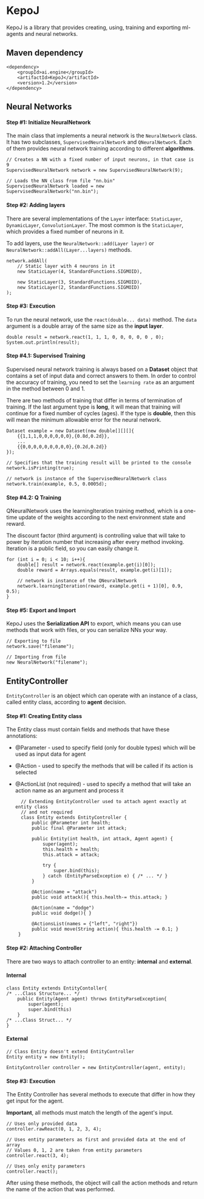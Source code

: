 # KepoJ
KepoJ is a library that provides creating, using, training and exporting ml-agents and neural networks.

## Maven dependency
    <dependency>
        <groupId>ai.engine</groupId>
        <artifactId>KepoJ</artifactId>
        <version>1.2</version>
    </dependency>
## Neural Networks
#### Step #1: Initialize NeuralNetwork
The main class that implements a neural network is the `NeuralNetwork` class. It has two subclasses, `SupervisedNeuralNetwork` and `QNeuralNetwork`. Each of them provides neural network training according to different **algorithms**.

    // Creates a NN with a fixed number of input neurons, in that case is 9
    SupervisedNeuralNetwork network = new SupervisedNeuralNetwork(9);
    
    // Loads the NN class from file "nn.bin"
    SupervisedNeuralNetwork loaded = new SupervisedNeuralNetwork("nn.bin");

#### Step #2: Adding layers
There are several implementations of the `Layer` interface: `StaticLayer`, `DynamicLayer`, `ConvolutionLayer`. The most common is the `StaticLayer`, which provides a fixed number of neurons in it.

To add layers, use the `NeuralNetwork::add(Layer layer)` or `NeuralNetwork::addAll(Layer...layers)` methods.

    network.addAll(
        // Static layer with 4 neurons in it
        new StaticLayer(4, StandardFunctions.SIGMOID),   

        new StaticLayer(3, StandardFunctions.SIGMOID),
        new StaticLayer(2, StandardFunctions.SIGMOID)
    );

#### Step #3: Execution
To run the neural network, use the `react(double... data)` method. The `data` argument is a double array of the same size as the **input layer**.

    double result = network.react(1, 1, 1, 0, 0, 0, 0, 0 , 0);
    System.out.println(result);  

#### Step #4.1: Supervised Training
Supervised neural network training is always based on a **Dataset** object that contains a set of input data and correct answers to them.
In order to control the accuracy of training, you need to set the `learning rate` as an argument in the method between 0 and 1.

There are two methods of training that differ in terms of termination of training. If the last argument type is **long**, it will mean that training will continue for a fixed number of cycles (ages).
If the type is **double**, then this will mean the minimum allowable error for the neural network.

    Dataset example = new Dataset(new double[][][]{
        {{1,1,1,0,0,0,0,0,0},{0.8d,0.2d}},
        ...
        {{0,0,0,0,0,0,0,0,0},{0.2d,0.2d}}
    });

    // Specifies that the training result will be printed to the console
    network.isPrinting(true);

    // network is instance of the SupervisedNeuralNetwork class
    network.train(example, 0.5, 0.0005d);

#### Step #4.2: Q Training
QNeuralNetwork uses the learningIteration training method, which is a one-time update of the weights according to the next environment state and reward.

The discount factor (third argument) is controlling value that will take to power by iteration number that increasing after every method invoking. Iteration is a public field, so you can easily change it.

    for (int i = 0; i < 10; i++){
        double[] result = network.react(example.get(i)[0]);
        double reward = Arrays.equals(result, example.get(i)[1]);

        // network is instance of the QNeuralNetwork
        network.learningIteration(reward, example.get(i + 1)[0], 0.9, 0.5);
    }

#### Step #5: Export and Import
KepoJ uses the **Serialization API** to export, which means you can use methods that work with files, or you can serialize NNs your way.
    
    // Exporting to file 
    network.save("filename");

    // Importing from file
    new NeuralNetwork("filename");

## EntityController
`EntityController` is an object which can operate with an instance of a class, called entity class, according to **agent** decision.

#### Step #1: Creating Entity class

The Entity class must contain fields and methods that have these annotations:

- @Parameter - used to specify field (only for double types) which will be used as input data for agent
- @Action - used to specify the methods that will be called if its action is selected
- @ActionList (not required) - used to specify a method that will take an action name as an argument and process it


        // Extending EntityController used to attach agent exactly at entity class 
        // and not required
        class Entity extends EntityController {
            public @Parameter int health;
            public final @Parameter int attack;
        
            public Entity(int health, int attack, Agent agent) {
                super(agent);
                this.health = health;
                this.attack = attack;
        
                try {
                    super.bind(this);
                } catch (EntityParseException e) { /* ... */ }
            }
        
            @Action(name = "attack")
            public void attack(){ this.health-= this.attack; }
        
            @Action(name = "dodge")
            public void dodge(){ }
        
            @ActionsList(names = {"left", "right"})
            public void move(String action){ this.health -= 0.1; }
       }

#### Step #2: Attaching Controller
There are two ways to attach controller to an entity: **internal** and **external**.

#### Internal
    
    class Entity extends EntityContoller{
    /* ...Class Structure... */
        public Entity(Agent agent) throws EntityParseException{
            super(agent);
            super.bind(this)
        }
    /* ...Class Struct... */
    }

#### External

    // Class Entity doesn't extend EntityController
    Entity entity = new Entity();

    EntityController controller = new EntityController(agent, entity);

#### Step #3: Execution
The Entity Controller has several methods to execute that differ in how they get input for the agent. 

**Important**, all methods must match the length of the agent's input.
    
    // Uses only provided data 
    controller.rawReact(0, 1, 2, 3, 4);

    // Uses entity parameters as first and provided data at the end of array
    // Values 0, 1, 2 are taken from entity parameters
    controller.react(3, 4);

    // Uses only enity parameters
    controller.react();

After using these methods, the object will call the action methods and return the name of the action that was performed.
